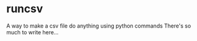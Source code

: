 # runcsv
A way to make a csv file do anything using python commands
There's so much to write here...
